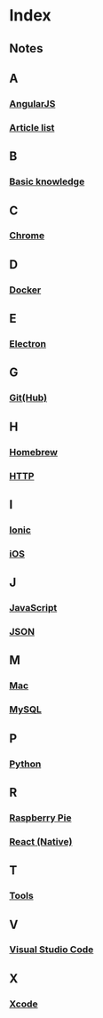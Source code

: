 # Index

## Notes

## A
### [AngularJS](https://github.com/Monsoir/Notes/blob/master/AngularJS/Best%20Practice.md)
### [Article list](./Articles/Index.md)

## B
### [Basic knowledge](./Basic%20knowledge/Index.md)

## C
### [Chrome](./Chrome/Index.md)

## D
### [Docker](./Docker/Docker%20base%20base%20usage.md)

## E
### [Electron](./Electron/Index.md)

## G
### [Git(Hub)](https://github.com/Monsoir/Notes/blob/master/Git(Hub)/index.md)

## H
### [Homebrew](./Homebrew/Index.md)
### [HTTP](./HTTP/Index.md)

## I
### [Ionic](./ionic/index.md)
### [iOS](https://github.com/Monsoir/Notes/blob/master/iOS/index.md)

## J
### [JavaScript](./JavaScript/Index.md)
### [JSON](./JSON/JSON.md)

## M
### [Mac](https://github.com/Monsoir/Notes/blob/master/Mac/Mac.md)
### [MySQL](./MySQL/Index.md)

## P
### [Python](https://github.com/Monsoir/Notes/blob/master/Python/index.md)

## R
### [Raspberry Pie](./RaspberryPie/index.md)
### [React (Native)](./React/Index.md)

## T
### [Tools](./Tools/Index.md)

## V
### [Visual Studio Code](./Visual%20Studio%20Code/Index.md)

## X
### [Xcode](./Xcode/Xcode.md)









